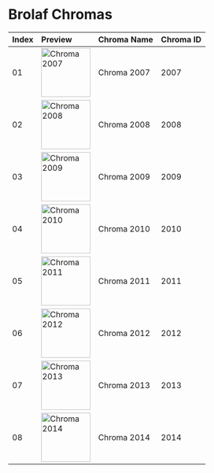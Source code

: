 # Brolaf Chromas

| Index | Preview | Chroma Name | Chroma ID |
|:---|:---|:---|:---|
| 01 | <img src='https://raw.communitydragon.org/latest/plugins/rcp-be-lol-game-data/global/default/v1/champion-chroma-images/2/2007.png' alt='Chroma 2007' width='100'> | Chroma 2007 | 2007 |
| 02 | <img src='https://raw.communitydragon.org/latest/plugins/rcp-be-lol-game-data/global/default/v1/champion-chroma-images/2/2008.png' alt='Chroma 2008' width='100'> | Chroma 2008 | 2008 |
| 03 | <img src='https://raw.communitydragon.org/latest/plugins/rcp-be-lol-game-data/global/default/v1/champion-chroma-images/2/2009.png' alt='Chroma 2009' width='100'> | Chroma 2009 | 2009 |
| 04 | <img src='https://raw.communitydragon.org/latest/plugins/rcp-be-lol-game-data/global/default/v1/champion-chroma-images/2/2010.png' alt='Chroma 2010' width='100'> | Chroma 2010 | 2010 |
| 05 | <img src='https://raw.communitydragon.org/latest/plugins/rcp-be-lol-game-data/global/default/v1/champion-chroma-images/2/2011.png' alt='Chroma 2011' width='100'> | Chroma 2011 | 2011 |
| 06 | <img src='https://raw.communitydragon.org/latest/plugins/rcp-be-lol-game-data/global/default/v1/champion-chroma-images/2/2012.png' alt='Chroma 2012' width='100'> | Chroma 2012 | 2012 |
| 07 | <img src='https://raw.communitydragon.org/latest/plugins/rcp-be-lol-game-data/global/default/v1/champion-chroma-images/2/2013.png' alt='Chroma 2013' width='100'> | Chroma 2013 | 2013 |
| 08 | <img src='https://raw.communitydragon.org/latest/plugins/rcp-be-lol-game-data/global/default/v1/champion-chroma-images/2/2014.png' alt='Chroma 2014' width='100'> | Chroma 2014 | 2014 |
